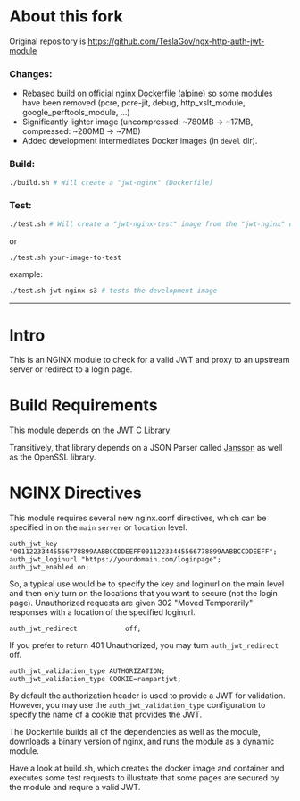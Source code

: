 # About this fork

Original repository is https://github.com/TeslaGov/ngx-http-auth-jwt-module

### Changes: 
 - Rebased build on [official nginx Dockerfile](https://github.com/nginxinc/docker-nginx) (alpine) so some modules have been 
 removed (pcre, pcre-jit, debug, http_xslt_module, google_perftools_module, ...)
 - Significantly lighter image (uncompressed: ~780MB -> ~17MB, compressed: ~280MB -> ~7MB)
 - Added development intermediates Docker images (in `devel` dir).
 
### Build:
```bash
./build.sh # Will create a "jwt-nginx" (Dockerfile)
```
 
### Test:
```bash
./test.sh # Will create a "jwt-nginx-test" image from the "jwt-nginx" one (Dockerfile.test)
```
or
```bash
./test.sh your-image-to-test
```
example: 
```bash
./test.sh jwt-nginx-s3 # tests the development image
```

<hr>

# Intro
This is an NGINX module to check for a valid JWT and proxy to an upstream server or redirect to a login page.

# Build Requirements
This module depends on the [JWT C Library](https://github.com/benmcollins/libjwt)

Transitively, that library depends on a JSON Parser called [Jansson](https://github.com/akheron/jansson) as well as the OpenSSL library.

# NGINX Directives
This module requires several new nginx.conf directives, which can be specified in on the `main` `server` or `location` level.

```
auth_jwt_key "00112233445566778899AABBCCDDEEFF00112233445566778899AABBCCDDEEFF";
auth_jwt_loginurl "https://yourdomain.com/loginpage";
auth_jwt_enabled on;
```

So, a typical use would be to specify the key and loginurl on the main level and then only turn on the locations that you want to secure (not the login page).  Unauthorized requests are given 302 "Moved Temporarily" responses with a location of the specified loginurl.

```
auth_jwt_redirect            off;
```
If you prefer to return 401 Unauthorized, you may turn `auth_jwt_redirect` off.

```
auth_jwt_validation_type AUTHORIZATION;
auth_jwt_validation_type COOKIE=rampartjwt;
```
By default the authorization header is used to provide a JWT for validation.  However, you may use the `auth_jwt_validation_type` configuration to specify the name of a cookie that provides the JWT.

The Dockerfile builds all of the dependencies as well as the module, downloads a binary version of nginx, and runs the module as a dynamic module.

Have a look at build.sh, which creates the docker image and container and executes some test requests to illustrate that some pages are secured by the module and requre a valid JWT.
